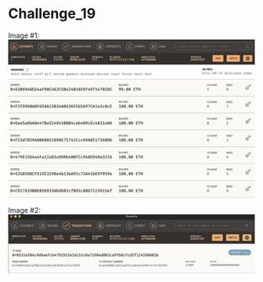 # Challenge_19

Image #1: ![alt text](https://github.com/dcha314/Challenge_19/blob/main/Screen%20Shot%202022-07-30%20at%205.23.46%20PM.png)

Image #2: ![alt text](https://github.com/dcha314/Challenge_19/blob/main/Screen%20Shot%202022-07-30%20at%205.22.02%20PM.png)